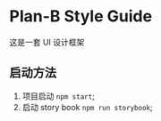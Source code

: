 # Plan-B Style Guide

这是一套 UI 设计框架

## 启动方法

1. 项目启动 `npm start`;
2. 启动 story book `npm run storybook`;
